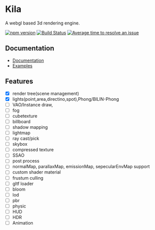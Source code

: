 # Kila

A webgl based 3d rendering engine.

[![npm version](https://badge.fury.io/js/babylonjs.svg)](https://badge.fury.io/js/babylonjs)
[![Build Status](https://dev.azure.com/babylonjs/ContinousIntegration/_apis/build/status/CI?branchName=master)](https://dev.azure.com/babylonjs/ContinousIntegration/_build/latest?definitionId=1&branchName=master)
[![Average time to resolve an issue](http://isitmaintained.com/badge/resolution/BabylonJS/Babylon.js.svg)](http://isitmaintained.com/project/BabylonJS/Babylon.js "Average time to resolve an issue")


## Documentation

- [Documentation](https://eldn.github.io/Kila/index.html)
- [Examples](https://eldn.github.io/Kila/index.html)


## Features

- [x] render tree(scene management)  
- [x] lights(point,area,directino,spot),Phong/BILIN-Phong
- [ ] VAO/Instance draw, 
- [ ] fog
- [ ] cubetexture
- [ ] billboard
- [ ] shadow mapping  
- [ ] lightmap
- [ ] ray cast/pick
- [ ] skybox
- [ ] compressed texture
- [ ] SSAO
- [ ] post process
- [ ] normalMap, parallaxMap, emissionMap, sepecularEnvMap  support
- [ ] custom shader material
- [ ] frustum culling
- [ ] gltf loader
- [ ] bloom
- [ ] lod
- [ ] pbr
- [ ] physic
- [ ] HUD
- [ ] HDR
- [ ] Animation
